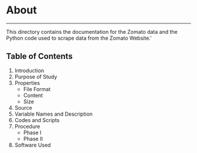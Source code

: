 # About
-----
This directory contains the documentation for the Zomato data and the Python code used to scrape data from the Zomato Website.'

## Table of Contents
1. Introduction
2. Purpose of Study
3. Properties
   - File Format
   - Content
   - Size
4. Source
5. Variable Names and Description
6. Codes and Scripts
7. Procedure
   - Phase I
   - Phase II
8. Software Used
